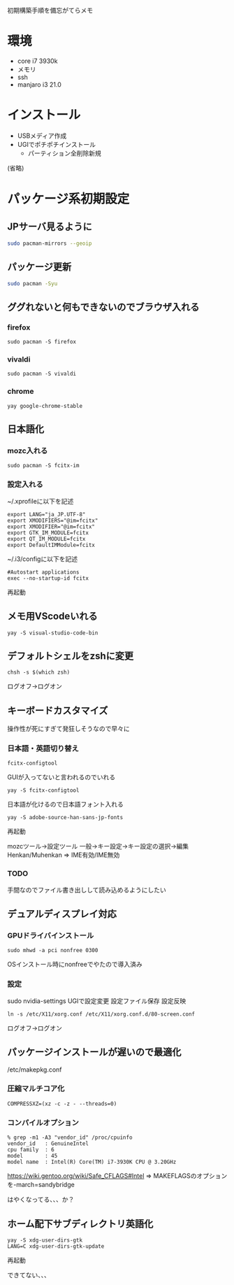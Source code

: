 初期構築手順を備忘がてらメモ
# 環境
- core i7 3930k
- メモリ
- ssh
- manjaro i3 21.0

# インストール
- USBメディア作成
- UGIでポチポチインストール
  - パーティション全削除新規

(省略)

# パッケージ系初期設定
## JPサーバ見るように
```sh
sudo pacman-mirrors --geoip
```

## パッケージ更新
```sh
sudo pacman -Syu
```

## ググれないと何もできないのでブラウザ入れる
### firefox
```
sudo pacman -S firefox
```
### vivaldi
```
sudo pacman -S vivaldi
```

### chrome
```
yay google-chrome-stable

```
## 日本語化
### mozc入れる
```
sudo pacman -S fcitx-im
```

### 設定入れる
~/.xprofileに以下を記述
```
export LANG="ja_JP.UTF-8"
export XMODIFIERS="@im=fcitx"
export XMODIFIER="@im=fcitx"
export GTK_IM_MODULE=fcitx
export QT_IM_MODULE=fcitx
export DefaultIMModule=fcitx
```

~/.i3/configに以下を記述
```
#Autostart applications
exec --no-startup-id fcitx
```
再起動


## メモ用VScodeいれる

```
yay -S visual-studio-code-bin
```


## デフォルトシェルをzshに変更
```
chsh -s $(which zsh)
```
ログオフ->ログオン


## キーボードカスタマイズ
操作性が死にすぎて発狂しそうなので早々に
### 日本語・英語切り替え
```
fcitx-configtool
```
GUIが入ってないと言われるのでいれる

```
yay -S fcitx-configtool
```

日本語が化けるので日本語フォント入れる
```
yay -S adobe-source-han-sans-jp-fonts
```
再起動

mozcツール->設定ツール
一般->キー設定->キー設定の選択->編集
Henkan/Muhenkan
=>
IME有効/IME無効

### TODO
手間なのでファイル書き出しして読み込めるようにしたい
## デュアルディスプレイ対応
### GPUドライバインストール
```
sudo mhwd -a pci nonfree 0300
```
OSインストール時にnonfreeでやたので導入済み
### 設定
sudo nvidia-settings
UGIで設定変更
設定ファイル保存
設定反映
```
ln -s /etc/X11/xorg.conf /etc/X11/xorg.conf.d/80-screen.conf
```
ログオフ->ログオン


## パッケージインストールが遅いので最適化
/etc/makepkg.conf
### 圧縮マルチコア化
```
COMPRESSXZ=(xz -c -z - --threads=0)
```
### コンパイルオプション
```
% grep -m1 -A3 "vendor_id" /proc/cpuinfo
vendor_id	: GenuineIntel
cpu family	: 6
model		: 45
model name	: Intel(R) Core(TM) i7-3930K CPU @ 3.20GHz
```
https://wiki.gentoo.org/wiki/Safe_CFLAGS#Intel
=>
MAKEFLAGSのオプションを-march=sandybridge


はやくなってる、、、か？

## ホーム配下サブディレクトリ英語化
```
yay -S xdg-user-dirs-gtk
LANG=C xdg-user-dirs-gtk-update
```
再起動

できてない、、、
